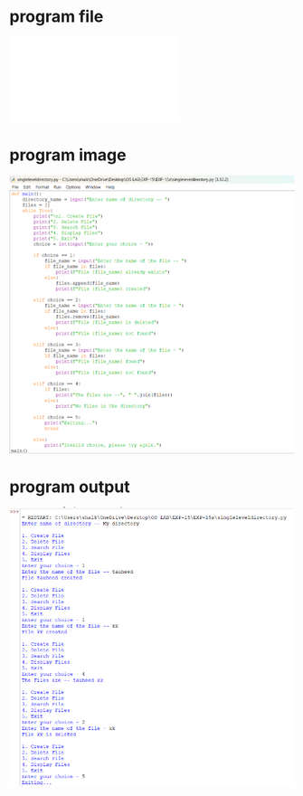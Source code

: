# program file
![program file](singleleveldirectory.py)

# program image
![program image](singleleveldirectory_program.png)

# program output
![program output](singleleveldirectory_output.png)
